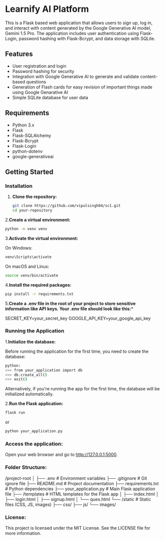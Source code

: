 # Learnify AI Platform

This is a Flask based web application that allows users to sign up, log in, and interact with content generated by the Google Generative AI model, Gemini 1.5 Pro. The application includes user authentication using Flask-Login, password hashing with Flask-Bcrypt, and data storage with SQLite.

## Features

- User registration and login
- Password hashing for security
- Integration with Google Generative AI to generate and validate content-based questions
- Generation of Flash cards for easy revision of important things made using Google Genarative AI
- Simple SQLite database for user data

## Requirements

- Python 3.x
- Flask
- Flask-SQLAlchemy
- Flask-Bcrypt
- Flask-Login
- python-dotenv
- google-generativeai

## Getting Started

### Installation

1. **Clone the repository:**

   ```bash
   git clone https://github.com/vipulsingh04/sc1.git
   cd your-repository

2.**Create a virtual environment:**

  ```bash
  python -m venv venv
 ```

3.**Activate the virtual environment:**

On Windows:

```bash
venv\Scripts\activate
```
On macOS and Linux:

```bash
source venv/bin/activate
```

4.**Install the required packages:**

```bash
pip install -r requirements.txt
```

5.**Create a .env file in the root of your project to store sensitive information like API keys. 
Your .env file should look like this:***

SECRET_KEY=your_secret_key
GOOGLE_API_KEY=your_google_api_key

### Running the Application

1.**Initialize the database:**

Before running the application for the first time, you need to create the database:

```bash
python:
>>> from your_application import db
>>> db.create_all()
>>> exit()
```
Alternatively, if you're running the app for the first time, the database will be initialized automatically.

2.**Run the Flask application:**
```bash
flask run
```
or
```bash
python your_application.py
```
### Access the application:

Open your web browser and go to http://127.0.0.1:5000.

### Folder Structure:

/project-root
│
├── .env                  # Environment variables
├── .gitignore            # Git ignore file
├── README.md             # Project documentation
├── requirements.txt      # Python dependencies
├── your_application.py   # Main Flask application file
├── /templates            # HTML templates for the Flask app
│   ├── index.html
│   ├── login.html
│   ├── signup.html
│   └── ques.html
└── /static               # Static files (CSS, JS, images)
    ├── css/
    ├── js/
    └── images/
    
### License:
This project is licensed under the MIT License. See the LICENSE file for more information.
